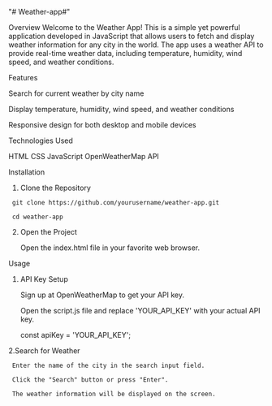 "# Weather-app#" 

Overview
Welcome to the Weather App! This is a simple yet powerful application developed in JavaScript that allows users to fetch and display weather information for any city in the world. The app uses a weather API to provide real-time weather data, including temperature, humidity, wind speed, and weather conditions.

Features

  Search for current weather by city name

  Display temperature, humidity, wind speed, and weather conditions

  Responsive design for both desktop and mobile devices


Technologies Used

  HTML
  CSS
  JavaScript
  OpenWeatherMap API

Installation
   1. Clone the Repository

     git clone https://github.com/yourusername/weather-app.git

     cd weather-app

  2. Open the Project
   
     Open the index.html file in your favorite web browser.

 Usage
 
  1. API Key Setup

     Sign up at OpenWeatherMap to get your API key.
     
     Open the script.js file and replace 'YOUR_API_KEY' with your actual API key.

     const apiKey = 'YOUR_API_KEY';


  2.Search for Weather

     Enter the name of the city in the search input field.
     
     Click the "Search" button or press "Enter".
     
     The weather information will be displayed on the screen.
    
